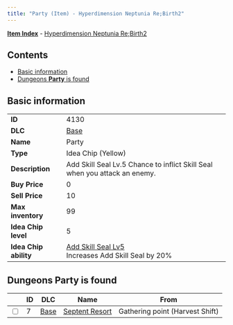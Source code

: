 ```yaml
---
title: "Party (Item) - Hyperdimension Neptunia Re;Birth2"
---
```


[**Item Index**](/neptunia/rb2/item/index.html) - [Hyperdimension Neptunia Re;Birth2](/neptunia/rb2)

## Contents

- [Basic information](#basic-information)
- [Dungeons **Party** is found](#dungeons-party-is-found)

## Basic information

|   |   |
| -- | -- |
| **ID** | 4130 |
| **DLC** | [Base](/neptunia/rb2/dlc/0-base.html) |
| **Name** | Party |
| **Type** | Idea Chip (Yellow) |
| **Description** | Add Skill Seal Lv.5 Chance to inflict Skill Seal when you attack an enemy. |
| **Buy Price** | 0 |
| **Sell Price** | 10 |
| **Max inventory** | 99 |
| **Idea Chip level** | 5 |
| **Idea Chip ability** | [Add Skill Seal Lv5](/neptunia/rb2/ability/0-9529-add-skill-seal-lv5.html)<br />Increases Add Skill Seal by 20% |

## Dungeons **Party** is found

|    | ID | DLC | Name | From |
| -- | -- | --- | ---- | ---- |
| <input type="checkbox" id="rb2-dungeon-0-7" class="trackbox" /> | 7 | [Base](/neptunia/rb2/dlc/0-base.html) | [Septent Resort](/neptunia/rb2/dungeon/0-7-septent-resort.html) | Gathering point (Harvest Shift) |